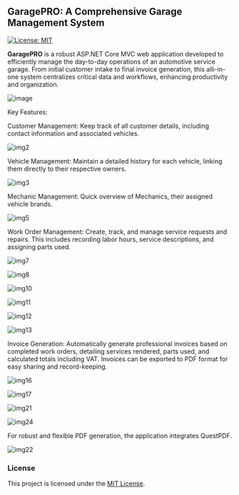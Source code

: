 <h2><strong>GaragePRO</strong>: A Comprehensive Garage Management System</h2> 

[![License: MIT](https://img.shields.io/badge/License-MIT-yellow.svg)](LICENSE)

<strong>GaragePRO</strong> is a robust ASP.NET Core MVC web application developed to efficiently manage the day-to-day operations of an automotive service garage. From initial customer intake to final invoice generation, this alli-in-one system centralizes critical data and workflows, enhancing productivity and organization.

![image](https://github.com/user-attachments/assets/100de71e-8fed-43a9-920e-dc7dafaf3d08)

Key Features:

Customer Management: Keep track of all customer details, including contact information and associated vehicles.

![img2](https://github.com/user-attachments/assets/13c493d7-e210-4a0f-a4ba-91bbd98560ab)

Vehicle Management: Maintain a detailed history for each vehicle, linking them directly to their respective owners.

![img3](https://github.com/user-attachments/assets/a8db63b2-e298-4606-bf01-df9899152bbb)

Mechanic Management: Quick overview of Mechanics, their assigned vehicle brands.

![img5](https://github.com/user-attachments/assets/cc0aafd4-58ce-4870-9716-ba8a9217e2f9)

Work Order Management: Create, track, and manage service requests and repairs. This includes recording labor hours, service descriptions, and assigning parts used.

![img7](https://github.com/user-attachments/assets/703214b3-b743-4821-81b0-f066e43dfb96)

![img8](https://github.com/user-attachments/assets/7a4806c5-d47b-4304-ac76-26b4562ef8f9)

![img10](https://github.com/user-attachments/assets/a8ddc290-3d4e-4b8f-8366-b4b2cdf9140c)

![img11](https://github.com/user-attachments/assets/e51dbfbd-ed68-44a2-bab7-6e6c07a60bf4)

![img12](https://github.com/user-attachments/assets/8c4cf73d-eff1-4a6e-ae48-f23c63318775)

![img13](https://github.com/user-attachments/assets/ed28e3f9-43e3-4a91-9e81-10a612eb334c)

Invoice Generation: Automatically generate professional invoices based on completed work orders, detailing services rendered, parts used, and calculated totals including VAT. Invoices can be exported to PDF format for easy sharing and record-keeping.

![img16](https://github.com/user-attachments/assets/e1304948-7142-44e9-ae0a-64e93de8fce6)

![img17](https://github.com/user-attachments/assets/6af31421-17fd-42d1-bab7-c018b892ba55)

![img21](https://github.com/user-attachments/assets/d4151588-1e06-48d1-bbcd-bbd9a05fd91b)

![img24](https://github.com/user-attachments/assets/91fe3da0-4753-4e84-9f89-2e714a0b5a15)

For robust and flexible PDF generation, the application integrates QuestPDF.

![img22](https://github.com/user-attachments/assets/fb9f8300-e073-42c8-8193-27b99499088a)

### License

This project is licensed under the [MIT License](LICENSE).
